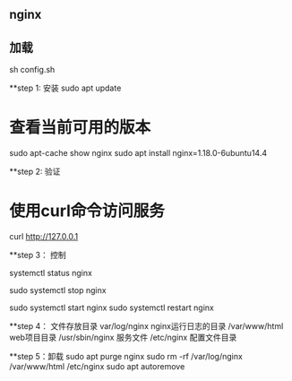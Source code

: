 ## nginx 


## 加载
sh config.sh


**step 1: 安装
sudo apt update
# 查看当前可用的版本
sudo apt-cache show nginx
sudo apt install nginx=1.18.0-6ubuntu14.4

**step 2: 验证
# 使用curl命令访问服务
curl http://127.0.0.1


**step 3： 控制

systemctl status nginx

sudo systemctl stop nginx

sudo systemctl start nginx
sudo systemctl restart nginx

**step 4： 文件存放目录
var/log/nginx	nginx运行日志的目录
/var/www/html	web项目目录
/usr/sbin/nginx	服务文件
/etc/nginx	配置文件目录

**step 5：卸载
sudo apt purge nginx
sudo rm -rf /var/log/nginx /var/www/html /etc/nginx
sudo apt autoremove
